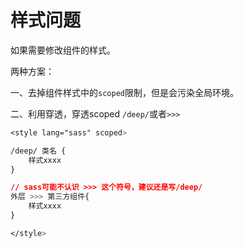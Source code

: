 # 样式问题

如果需要修改组件的样式。

两种方案：

一、去掉组件样式中的`scoped`限制，但是会污染全局环境。





二、利用穿透，穿透scoped `/deep/`或者`>>>`



```css
<style lang="sass" scoped>

/deep/ 类名 {
	样式xxxx
}

// sass可能不认识 >>> 这个符号，建议还是写/deep/
外层 >>> 第三方组件{
	样式xxxx
} 

</style>
```

